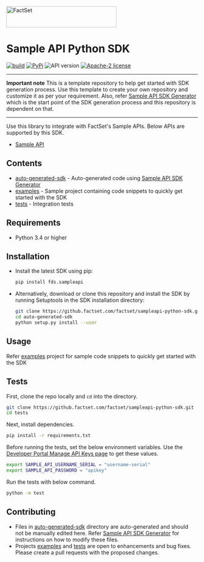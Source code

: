 <img alt="FactSet" src="https://www.factset.com/hubfs/Assets/images/factset-logo.svg" height="56" width="290">

# Sample API Python SDK

[![build](https://img.shields.io/github/workflow/status/factset/sampleapi-python-sdk/CI)](https://github.factset.com/factset/sampleapi-python-sdk/actions?query=workflow%3ACI)
[![PyPi](https://img.shields.io/pypi/v/fds.sampleapi)](https://pypi.org/project/fds.sampleapi/)
![API version](https://img.shields.io/badge/API-v1-blue)
[![Apache-2 license](https://img.shields.io/badge/license-Apache2-brightgreen.svg)](https://www.apache.org/licenses/LICENSE-2.0)

---

**Important note**
This is a template repository to help get started with SDK generation process. Use this template to create your own repository and customize it as per your requirement. Also, refer [Sample API SDK Generator](https://github.factset.com/factset/sampleapi-sdk-generator) which is the start point of the SDK generation process and this repository is dependent on that.

---

Use this library to integrate with FactSet's Sample APIs. Below APIs are supported by this SDK.

* [Sample API](https://developer.factset.com/api-catalog/sample-api)

## Contents

* [auto-generated-sdk](auto-generated-sdk) - Auto-generated code using [Sample API SDK Generator](https://github.factset.com/factset/sampleapi-sdk-generator)
* [examples](examples) - Sample project containing code snippets to quickly get started with the SDK  
* [tests](tests) - Integration tests

## Requirements

* Python 3.4 or higher

## Installation

* Install the latest SDK using pip:

  ```sh
  pip install fds.sampleapi
  ```

* Alternatively, download or clone this repository and install the SDK by  running Setuptools in the SDK installation directory:

  ```sh
  git clone https://github.factset.com/factset/sampleapi-python-sdk.git
  cd auto-generated-sdk
  python setup.py install --user
  ```

## Usage

Refer [examples](examples) project for sample code snippets to quickly get started with the SDK

## Tests

First, clone the repo locally and `cd` into the directory.

```sh
git clone https://github.factset.com/factset/sampleapi-python-sdk.git
cd tests
```

Next, install dependencies.

```sh
pip install -r requirements.txt
```

Before running the tests, set the below environment variables. Use the [Developer Portal Manage API Keys page](https://developer.factset.com/manage-api-keys) to get these values.

```sh
export SAMPLE_API_USERNAME_SERIAL = "username-serial"
export SAMPLE_API_PASSWORD = "apikey"
```

Run the tests with below command.

```sh
python -m test
```

## Contributing

* Files in [auto-generated-sdk](auto-generated-sdk) directory are auto-generated and should not be manually edited here. Refer [Sample API SDK Generator](https://github.factset.com/factset/sampleapi-sdk-generator) for instructions on how to modify these files.
* Projects [examples](examples) and [tests](tests) are open to enhancements and bug fixes. Please create a pull requests with the proposed changes.
